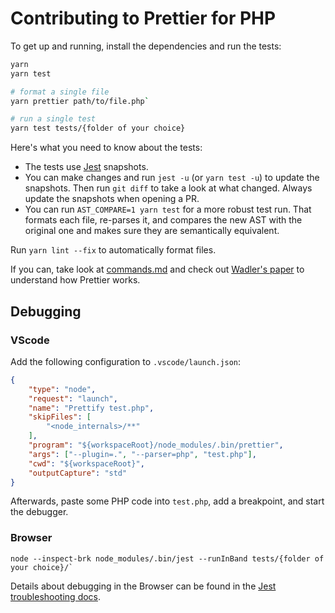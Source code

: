 # Contributing to Prettier for PHP

To get up and running, install the dependencies and run the tests:

```bash
yarn
yarn test

# format a single file
yarn prettier path/to/file.php`

# run a single test
yarn test tests/{folder of your choice}
```

Here's what you need to know about the tests:

* The tests use [Jest](https://facebook.github.io/jest/) snapshots.
* You can make changes and run `jest -u` (or `yarn test -u`) to update the snapshots. Then run `git diff` to take a look at what changed. Always update the snapshots when opening a PR.
* You can run `AST_COMPARE=1 yarn test` for a more robust test run. That formats each file, re-parses it, and compares the new AST with the original one and makes sure they are semantically equivalent.

Run `yarn lint --fix` to automatically format files.

If you can, take look at [commands.md](https://github.com/prettier/prettier/blob/master/commands.md) and check out [Wadler's paper](http://homepages.inf.ed.ac.uk/wadler/papers/prettier/prettier.pdf) to understand how Prettier works.

## Debugging

### VScode

Add the following configuration to `.vscode/launch.json`:

```json
{
    "type": "node",
    "request": "launch",
    "name": "Prettify test.php",
    "skipFiles": [
        "<node_internals>/**"
    ],
    "program": "${workspaceRoot}/node_modules/.bin/prettier",
    "args": ["--plugin=.", "--parser=php", "test.php"],
    "cwd": "${workspaceRoot}",
    "outputCapture": "std"
}
```

Afterwards, paste some PHP code into `test.php`, add a breakpoint, and start the debugger.

### Browser

```
node --inspect-brk node_modules/.bin/jest --runInBand tests/{folder of your choice}/`
```

Details about debugging in the Browser can be found in the [Jest troubleshooting docs](https://jestjs.io/docs/en/troubleshooting).
